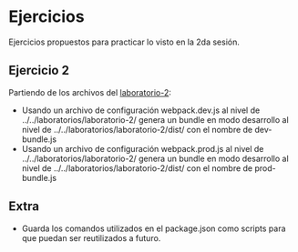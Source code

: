 # Ejercicios

Ejercicios propuestos para practicar lo visto en la 2da sesión.

## Ejercicio 2

Partiendo de los archivos del [laboratorio-2](../../laboratorios/laboratorio-2/):

- Usando un archivo de configuración webpack.dev.js al nivel de ../../laboratorios/laboratorio-2/ genera un bundle en modo desarrollo al nivel de ../../laboratorios/laboratorio-2/dist/ con el nombre de dev-bundle.js
- Usando un archivo de configuración webpack.prod.js al nivel de ../../laboratorios/laboratorio-2/ genera un bundle en modo desarrollo al nivel de ../../laboratorios/laboratorio-2/dist/ con el nombre de prod-bundle.js

## Extra

- Guarda los comandos utilizados en el package.json como scripts para que puedan ser reutilizados a futuro.